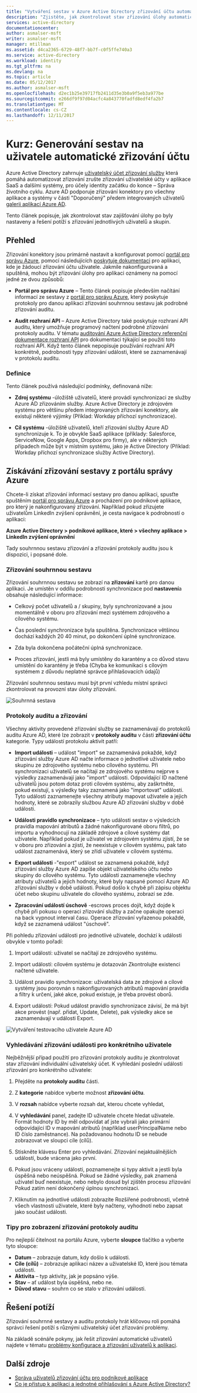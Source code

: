 ```yaml
---
title: "Vytváření sestav v Azure Active Directory zřizování účtu automatické uživatelů pro aplikace SaaS | Microsoft Docs"
description: "Zjistěte, jak zkontrolovat stav zřizování úlohy automatické uživatelského účtu a řešení potíží s zřizování jednotlivé uživatele."
services: active-directory
documentationcenter: 
author: asmalser-msft
writer: asmalser-msft
manager: mtillman
ms.assetid: d4ca2365-6729-48f7-bb7f-c0f5ffe740a3
ms.service: active-directory
ms.workload: identity
ms.tgt_pltfrm: na
ms.devlang: na
ms.topic: article
ms.date: 05/12/2017
ms.author: asmalser-msft
ms.openlocfilehash: d2ec1b25e39717fb2411d35e3b0a9f5eb3a977be
ms.sourcegitcommit: e266df9f97d04acfc4a843770fadfd8edf4fa2b7
ms.translationtype: MT
ms.contentlocale: cs-CZ
ms.lasthandoff: 12/11/2017
---
```

# <a name="tutorial-reporting-on-automatic-user-account-provisioning"></a>Kurz: Generování sestav na uživatele automatické zřizování účtu


Azure Active Directory zahrnuje [uživatelský účet zřizování služby](active-directory-saas-app-provisioning.md) která pomáhá automatizovat zřizování zrušte zřizování uživatelské účty v aplikace SaaS a dalšími systémy, pro účely identity začátku do konce – Správa životního cyklu. Azure AD podporuje zřizování konektory pro všechny aplikace a systémy v části "Doporučený" předem integrovaných uživatelů [galerii aplikací Azure AD](https://azuremarketplace.microsoft.com/en-us/marketplace/apps/category/azure-active-directory-apps?page=1&subcategories=featured).

Tento článek popisuje, jak zkontrolovat stav zajišťování úlohy po byly nastaveny a řešení potíží s zřizování jednotlivých uživatelů a skupin.

## <a name="overview"></a>Přehled

Zřizování konektory jsou primárně nastavit a konfigurovat pomocí [portál pro správu Azure](https://portal.azure.com), pomocí následujících [poskytuje dokumentaci](active-directory-saas-tutorial-list.md) pro aplikaci, kde je žádoucí zřizování účtu uživatele. Jakmile nakonfigurovaná a spuštěná, mohou být zřizování úlohy pro aplikaci oznámeny na pomocí jedné ze dvou způsobů:

* **Portál pro správu Azure** – Tento článek popisuje především načítání informací ze sestavy z [portál pro správu Azure](https://portal.azure.com), který poskytuje protokoly pro danou aplikaci zřizování souhrnnou sestavu jak podrobné zřizování auditu.

* **Audit rozhraní API** – Azure Active Directory také poskytuje rozhraní API auditu, který umožňuje programový načtení podrobné zřizování protokoly auditu. V tématu [auditování Azure Active Directory referenční dokumentace rozhraní API](active-directory-reporting-api-audit-reference.md) pro dokumentaci týkající se použití toto rozhraní API. Když tento článek nepopisuje používání rozhraní API konkrétně, podrobnosti typy zřizování události, které se zaznamenávají v protokolu auditu.

### <a name="definitions"></a>Definice

Tento článek používá následující podmínky, definovaná níže:

* **Zdroj systému** -úložiště uživatelů, které provádí synchronizaci ze služby Azure AD zřizováním služby. Azure Active Directory je zdrojovém systému pro většinu předem integrovaných zřizování konektory, ale existují některé výjimky (Příklad: Workday příchozí synchronizace).

* **Cíl systému** -úložiště uživatelů, kteří zřizování služby Azure AD synchronizuje k. To je obvykle SaaS aplikace (příklady: Salesforce, ServiceNow, Google Apps, Dropbox pro firmy), ale v některých případech může být v místním systému, jako je Active Directory (Příklad: Workday příchozí synchronizace služby Active Directory).


## <a name="getting-provisioning-reports-from-the-azure-management-portal"></a>Získávání zřizování sestavy z portálu správy Azure

Chcete-li získat zřizování informací sestavy pro danou aplikaci, spusťte spuštěním [portál pro správu Azure](https://portal.azure.com) a procházení pro podnikové aplikace, pro který je nakonfigurovaný zřizování. Například pokud zřizujete uživatelům LinkedIn zvýšení oprávnění, je cesta navigace k podrobností o aplikaci:

**Azure Active Directory > podnikové aplikace, které > všechny aplikace > LinkedIn zvýšení oprávnění**

Tady souhrnnou sestavu zřizování a zřizování protokoly auditu jsou k dispozici, i popsané dole.


### <a name="provisioning-summary-report"></a>Zřizování souhrnnou sestavu

Zřizování souhrnnou sestavu se zobrazí na **zřizování** kartě pro danou aplikaci. Je umístěn v oddílu podrobnosti synchronizace pod **nastavení**a obsahuje následující informace:

* Celkový počet uživatelů a / skupiny, byly synchronizované a jsou momentálně v oboru pro zřizování mezi systémem zdrojového a cílového systému.

* Čas poslední synchronizace byla spuštěna. Synchronizace většinou dochází každých 20 40 minut, po dokončení úplné synchronizace.

* Zda byla dokončena počáteční úplná synchronizace.

* Proces zřizování, jestli má byly umístěny do karantény a co důvod stavu umístění do karantény je třeba (Chyba ke komunikaci s cílovým systémem z důvodu neplatné správce přihlašovacích údajů)

Zřizování souhrnnou sestavu musí být první vzhledu místní správci zkontrolovat na provozní stav úlohy zřizování.

 ![Souhrnná sestava](./media/active-directory-saas-provisioning-reporting/summary_report.PNG)

### <a name="provisioning-audit-logs"></a>Protokoly auditu a zřizování
Všechny aktivity provedené zřizování služby se zaznamenávají do protokolů auditu Azure AD, které lze zobrazit v **protokoly auditu** v části **zřizování účtu** kategorie. Typy událostí protokolu aktivit patří:

* **Import události** – událost "import" se zaznamenává pokaždé, když zřizování služby Azure AD načte informace o jednotlivé uživatele nebo skupinu ze zdrojového systému nebo cílového systému. Při synchronizaci uživatelů se načítají ze zdrojového systému nejprve s výsledky zaznamenávají jako "import" události. Odpovídající ID načtené uživatelů jsou potom dotaz proti cílovém systému, aby zaškrtněte, pokud existují, s výsledky taky zaznamená jako "importovat" události. Tyto události zaznamenejte všechny atributy mapovat uživatele a jejich hodnoty, které se zobrazily službou Azure AD zřizování služby v době události. 

* **Události pravidlo synchronizace** – tyto události sestav o výsledcích pravidla mapování atributů a žádné nakonfigurované oboru filtrů, po importu a vyhodnocují na základě zdrojové a cílové systémy dat uživatele. Například pokud je uživatel ve zdrojovém systému zjistí, že se v oboru pro zřizování a zjistí, že neexistuje v cílovém systému, pak tato událost zaznamenává, který se zřídí uživatele v cílovém systému. 

* **Export události** -"export" událost se zaznamená pokaždé, když zřizování služby Azure AD zapíše objekt uživatelského účtu nebo skupiny do cílového systému. Tyto události zaznamenejte všechny atributy uživatelů a jejich hodnoty, které byly napsané pomocí Azure AD zřizování služby v době události. Pokud došlo k chybě při zápisu objektu účet nebo skupinu uživatele do cílového systému, zobrazí se zde.

* **Zpracování událostí úschově** -escrows proces dojít, když dojde k chybě při pokusu o operaci zřizování služby a začne opakujte operaci na back vypnout interval času. Operace zřizování vyřazenou pokaždé, když se zaznamená událost "úschově".

Při pohledu zřizování události pro jednotlivé uživatele, dochází k události obvykle v tomto pořadí:

1. Import událostí: uživatel se načítají ze zdrojového systému.

2. Import událostí: cílovém systému je dotazován Zkontrolujte existenci načtené uživatele.

3. Událost pravidlo synchronizace: uživatelská data ze zdrojové a cílové systémy jsou porovnán s nakonfigurovaných atributů mapování pravidla a filtry k určení, jaké akce, pokud existuje, je třeba provést oborů.

4. Export událostí: Pokud událost pravidlo synchronizace závisí, že má být akce provést (např. přidat, Update, Delete), pak výsledky akce se zaznamenávají v události Export.

![Vytváření testovacího uživatele Azure AD](./media/active-directory-saas-provisioning-reporting/audit_logs.PNG)


### <a name="looking-up-provisioning-events-for-a-specific-user"></a>Vyhledávání zřizování události pro konkrétního uživatele

Nejběžnější případ použití pro zřizování protokoly auditu je zkontrolovat stav zřizování individuální uživatelský účet. K vyhledání poslední události zřizování pro konkrétního uživatele:

1. Přejděte na **protokoly auditu** části.

2. Z **kategorie** nabídce vyberte možnost **zřizování účtu**.

3. V **rozsah** nabídce vyberte rozsah dat, kterou chcete vyhledat,

4. V **vyhledávání** panel, zadejte ID uživatele chcete hledat uživatele. Formát hodnoty ID by měl odpovídat ať jste vybrali jako primární odpovídající ID v mapování atributů (například userPrincipalName nebo ID číslo zaměstnance). Na požadovanou hodnotu ID se nebude zobrazovat ve sloupci cíle (cílů).

5. Stiskněte klávesu Enter pro vyhledávání. Zřizování nejaktuálnějších událostí, bude vrácena jako první.

6. Pokud jsou vráceny události, poznamenejte si typy aktivit a jestli byla úspěšná nebo neúspěšná. Pokud se žádné výsledky, pak znamená uživatel buď neexistuje, nebo nebylo dosud byl zjištěn procesu zřizování Pokud zatím není dokončený úplnou synchronizaci.

7. Kliknutím na jednotlivé události zobrazíte Rozšířené podrobnosti, včetně všech vlastnosti uživatele, které byly načteny, vyhodnotí nebo zapsat jako součást události.


### <a name="tips-for-viewing-the-provisioning-audit-logs"></a>Tipy pro zobrazení zřizování protokoly auditu

Pro nejlepší čitelnost na portálu Azure, vyberte **sloupce** tlačítko a vyberte tyto sloupce:

* **Datum** – zobrazuje datum, kdy došlo k události.
* **Cíle (cílů)** – zobrazuje aplikaci název a uživatelské ID, které jsou témata události.
* **Aktivita** – typ aktivity, jak je popsáno výše.
* **Stav** – ať událost byla úspěšná, nebo ne.
* **Důvod stavu** – souhrn co se stalo v zřizování události.


## <a name="troubleshooting"></a>Řešení potíží

Zřizování souhrnné sestavy a auditu protokoly hrát klíčovou roli pomáhá správci řešení potíží s různými uživatelský účet zřizování problémy.

Na základě scénáře pokyny, jak řešit zřizování automatické uživatelů najdete v tématu [problémy konfigurace a zřizování uživatelů k aplikaci](active-directory-application-provisioning-content-map.md).


## <a name="additional-resources"></a>Další zdroje

* [Správa uživatelů zřizování účtu pro podnikové aplikace](active-directory-enterprise-apps-manage-provisioning.md)
* [Co je přístup k aplikaci a jednotné přihlašování s Azure Active Directory?](active-directory-appssoaccess-whatis.md)
